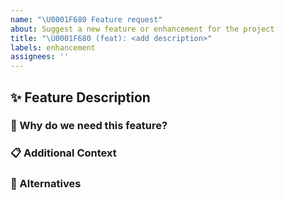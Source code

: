 ```yaml
---
name: "\U0001F680 Feature request"
about: Suggest a new feature or enhancement for the project
title: "\U0001F680 (feat): <add description>"
labels: enhancement
assignees: ''
---
```


## ✨ Feature Description

<!--Clearly and concisely describe the feature or enhancement you'd like to see.-->

### 🎯 Why do we need this feature?

<!--Explain why this feature is important or how it benefits the project.-->

### 📋 Additional Context

<!--Is there any other information, mockups, or ideas that would help us better understand this request? If so, please provide them here.-->

### 🤔 Alternatives

<!--If applicable, mention any alternative solutions or features you've considered.-->
